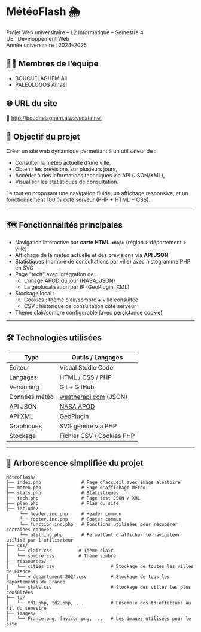 # MétéoFlash 🌦️

Projet Web universitaire – L2 Informatique – Semestre 4  
UE : Développement Web  
Année universitaire : 2024–2025  

## 👨‍💻 Membres de l’équipe

- BOUCHELAGHEM Ali  
- PALEOLOGOS Amaël  

## 🌐 URL du site

🔗 http://bouchelaghem.alwaysdata.net

## 📌 Objectif du projet

Créer un site web dynamique permettant à un utilisateur de :
- Consulter la météo actuelle d'une ville,
- Obtenir les prévisions sur plusieurs jours,
- Accéder à des informations techniques via API (JSON/XML),
- Visualiser les statistiques de consultation.

Le tout en proposant une navigation fluide, un affichage responsive, et un fonctionnement 100 % côté serveur (PHP + HTML + CSS).

---

## 🗺️ Fonctionnalités principales

- Navigation interactive par **carte HTML `<map>`** (région > département > ville)
- Affichage de la météo actuelle et des prévisions via **API JSON**
- Statistiques (nombre de consultations par ville) avec histogramme PHP en SVG
- Page "tech" avec intégration de :
  - L’image APOD du jour (NASA, JSON)
  - La géolocalisation par IP (GeoPlugin, XML)
- Stockage local :
  - Cookies : thème clair/sombre + ville consultée
  - CSV : historique de consultation côté serveur
- Thème clair/sombre configurable (avec persistance cookie)

---

## 🛠️ Technologies utilisées

| Type           | Outils / Langages |
|----------------|-------------------|
| Éditeur        | Visual Studio Code |
| Langages       | HTML / CSS / PHP |
| Versioning     | Git + GitHub |
| Données météo  | [weatherapi.com](https://www.weatherapi.com) (JSON) |
| API JSON       | [NASA APOD](https://api.nasa.gov) |
| API XML        | [GeoPlugin](http://www.geoplugin.com/) |
| Graphiques     | SVG généré via PHP |
| Stockage       | Fichier CSV / Cookies PHP |

---

## 📂 Arborescence simplifiée du projet

```text
MétéoFlash/
├── index.php               # Page d’accueil avec image aléatoire
├── meteo.php               # Page d'affichage météo
├── stats.php               # Statistiques 
├── tech.php                # Page test JSON / XML
├── plan.php                # Plan du site
├── include/
     └── header.inc.php     # Header commun
     └── footer.inc.php     # Footer commun
     └── function.inc.php   # Fonctions utilisées pour récupérer certaines données
     └── util.inc.php       # Permettant d'afficher le navigateur utilisé par l'utilisateur
├── css/
│   └── clair.css          # Thème clair 
│   └── sombre.css         # Thème sombre
├── ressources/
│   └── cities.csv                     # Stockage de toutes les villes de France 
│   └── v_departement_2024.csv         # Stockage de tous les départements de France
│   └── stats.csv                      # Stockage des villes les plus consultées 
├── td/	       
│   └── td1.php, td2.php, ...          # Ensemble des td effectués au fil du semestre 
├── images/                          
│   └── France.png, favicon.png, ...   # Les images utilisées pour le site
